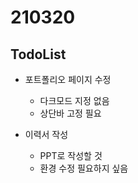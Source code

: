 # 210320

## TodoList

- 포트폴리오 페이지 수정
    - 다크모드 지정 없음
    - 상단바 고정 필요

- 이력서 작성
    - PPT로 작성할 것
    - 환경 수정 필요하지 싶음